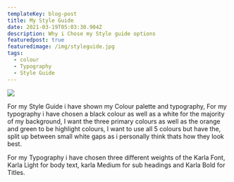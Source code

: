 ```yaml
---
templateKey: blog-post
title: My Style Guide
date: 2021-03-19T05:03:30.904Z
description: Why i Chose my Style guide options
featuredpost: true
featuredimage: /img/styleguide.jpg
tags:
  - colour
  - Typography
  - Style Guide
---
```

![](/img/styleguide.jpg)

For my Style Guide i have shown my Colour palette and typography, For my typography i have chosen a black colour as well as a white for the majority of my background, I want the three primary colours as well as the orange and green to be highlight colours, I want to use all 5 colours but have the, split up between small white gaps as i personally think thats how they look best. 



For my Typography i have chosen three different weights of the Karla Font, Karla Light for body text, karla Medium for sub headings and Karla Bold for Titles.